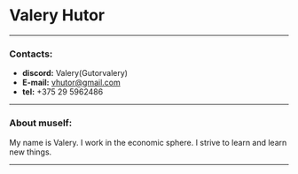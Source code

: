 # Valery Hutor

---

### Contacts:

- **discord:** Valery(Gutorvalery)
- **E-mail:** vhutor@gmail.com
- **tel:** +375 29 5962486

---
### About muself:

My name is Valery. I work in the economic sphere. I strive to learn and learn new things.

---

